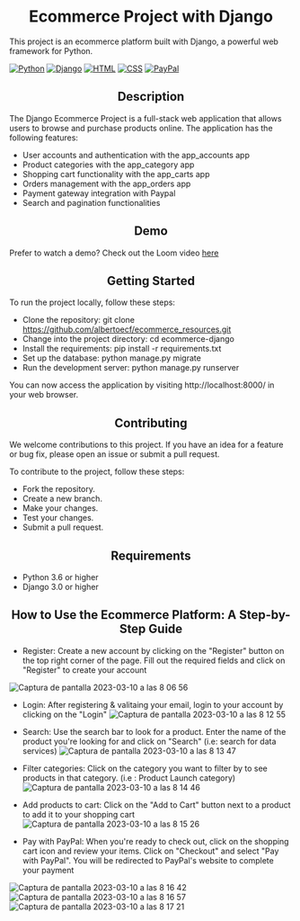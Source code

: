 <h1 align="center">Ecommerce Project with Django</h1>

This project is an ecommerce platform built with Django, a powerful web framework for Python.

[![Python](https://img.shields.io/badge/Python-3.6%2B-blue.svg?logo=python)](https://www.python.org/)
[![Django](https://img.shields.io/badge/Django-3.0%2B-green.svg?logo=django)](https://www.djangoproject.com/)
[![HTML](https://img.shields.io/badge/HTML-5-orange.svg?logo=html5)](https://developer.mozilla.org/en-US/docs/Web/Guide/HTML/HTML5)
[![CSS](https://img.shields.io/badge/CSS-3-blue.svg?logo=css3)](https://developer.mozilla.org/en-US/docs/Web/CSS)
[![PayPal](https://img.shields.io/badge/PayPal-Payment-blue.svg?logo=paypal)](https://www.paypal.com/)

<h2 align="center">Description</h2>

The Django Ecommerce Project is a full-stack web application that allows users to browse and purchase products online. The application has the following features:

* User accounts and authentication with the app_accounts app
* Product categories with the app_category app
* Shopping cart functionality with the app_carts app
* Orders management with the app_orders app
* Payment gateway integration with Paypal
* Search and pagination functionalities

<h2 align="center">Demo</h2>

Prefer to watch a demo? Check out the Loom video [here](https://www.loom.com/share/bf471fd31011447fb4972cb9af61950c)

<h2 align="center">Getting Started</h2>

To run the project locally, follow these steps:

* Clone the repository: git clone https://github.com/albertoecf/ecommerce_resources.git
* Change into the project directory: cd ecommerce-django
* Install the requirements: pip install -r requirements.txt
* Set up the database: python manage.py migrate
* Run the development server: python manage.py runserver

You can now access the application by visiting http://localhost:8000/ in your web browser.

<h2 align="center">Contributing</h2>

We welcome contributions to this project. If you have an idea for a feature or bug fix, please open an issue or submit a pull request.

To contribute to the project, follow these steps:

* Fork the repository.
* Create a new branch.
* Make your changes.
* Test your changes.
* Submit a pull request.

<h2 align="center">Requirements</h2>

* Python 3.6 or higher
* Django 3.0 or higher

<h2 align="center">How to Use the Ecommerce Platform: A Step-by-Step Guide</h2>

* Register: Create a new account by clicking on the "Register" button on the top right corner of the page. Fill out the required fields and click on "Register" to create your account

![Captura de pantalla 2023-03-10 a las 8 06 56](https://user-images.githubusercontent.com/81099969/224247195-2f381cad-3d1b-4b54-b715-1b1aabff3167.png)

* Login: After registering & valitaing your email, login to your account by clicking on the "Login" 
![Captura de pantalla 2023-03-10 a las 8 12 55](https://user-images.githubusercontent.com/81099969/224248239-3d394ea4-370c-4715-b7e9-a3c57446f6a9.png)

* Search: Use the search bar to look for a product. Enter the name of the product you're looking for and click on "Search" (i.e: search for data services)
![Captura de pantalla 2023-03-10 a las 8 13 47](https://user-images.githubusercontent.com/81099969/224248392-eb657a5a-bfe7-4d1b-a6cf-52bfbde0dab6.png)

* Filter categories: Click on the category you want to filter by to see products in that category. (i.e : Product Launch category)
![Captura de pantalla 2023-03-10 a las 8 14 46](https://user-images.githubusercontent.com/81099969/224248609-7af9c8c2-86d2-4957-a676-35b7203e1567.png)

* Add products to cart: Click on the "Add to Cart" button next to a product to add it to your shopping cart
![Captura de pantalla 2023-03-10 a las 8 15 26](https://user-images.githubusercontent.com/81099969/224248744-67258cad-3fc5-48ac-88d9-79478816ff81.png)

* Pay with PayPal: When you're ready to check out, click on the shopping cart icon and review your items. Click on "Checkout" and select "Pay with PayPal". You will be redirected to PayPal's website to complete your payment

![Captura de pantalla 2023-03-10 a las 8 16 42](https://user-images.githubusercontent.com/81099969/224248969-ee03fed4-0537-4853-b6ab-f062b4787540.png)
![Captura de pantalla 2023-03-10 a las 8 16 57](https://user-images.githubusercontent.com/81099969/224249014-a9f19566-a7ec-40a9-b929-a1810e135a65.png)
![Captura de pantalla 2023-03-10 a las 8 17 21](https://user-images.githubusercontent.com/81099969/224249081-237c4993-1dc4-4240-88d8-991e648e8f36.png)

